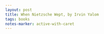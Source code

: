 ```yaml
---
layout: post
title: When Nietzsche Wept, by Irvin Yalom
tags: books
notes-marker: active-with-caret
---
```

